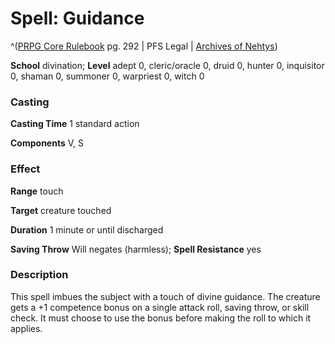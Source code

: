 # Spell: Guidance

^([PRPG Core Rulebook][ss-guidance] pg. 292 | PFS Legal | [Archives of Nehtys][sn-guidance])

**School** divination; **Level** adept 0, cleric/oracle 0, druid 0, hunter 0, inquisitor 0, shaman 0, summoner 0, warpriest 0, witch 0

### Casting

**Casting Time** 1 standard action  

**Components** V, S

### Effect

**Range** touch  

**Target** creature touched  

**Duration** 1 minute or until discharged  

**Saving Throw** Will negates (harmless); **Spell Resistance** yes

### Description

This spell imbues the subject with a touch of divine guidance. The creature gets a +1 competence bonus on a single attack roll, saving throw, or skill check. It must choose to use the bonus before making the roll to which it applies.

[ss-guidance]: http://paizo.com/pathfinderRPG/v57
[sn-guidance]: http://www.archivesofnethys.com/SpellDisplay.aspx?ItemName=Guidance